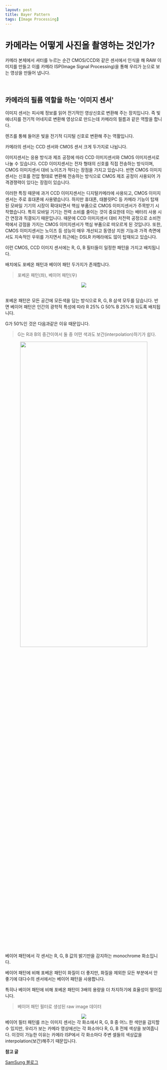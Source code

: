 ```yaml
---
layout: post
title: Bayer Pattern 
tags: [Image Processing]
---
```


# 카메라는 어떻게 사진을 촬영하는 것인가?

카메라 본체에서 셔터를 누르는 순간 CMOS/CCD와 같은 센서에서 인식을 해 RAW 이미지를 만들고 이를 카메라 ISP(Image Signal Processing)을 통해 우리가 눈으로 보는 영상을 만들어 냅니다.

<br>

## 카메라의 필름 역할을 하는 '이미지 센서'

이미지 센서는 피사체 정보를 읽어 전기적인 영상신호로 변환해 주는 장치입니다. 즉 빛 에너지를 전기적 어네지로 변환해 영상으로 만드는데 카메라의 필름과 같은 역할을 합니다.

렌즈를 통해 들어온 빛을 전기적 디지털 신호로 변환해 주는 역활입니다.

카메라의 센서는 CCD 센서와 CMOS 센서 크게 두가지로 나뉩니다.

이미지센서는 응용 방식과 제조 공정에 따라 CCD 이미지센서와 CMOS 이미지센서로 나눌 수 있습니다. CCD 이미지센서는 전자 형태의 신호를 직접 전송하는 방식이며, CMOS 이미지센서 대비 노이즈가 적다는 장점을 가지고 있습니다. 반면 CMOS 이미지센서는 신호를 전압 형태로 변환해 전송하는 방식으로 CMOS 제조 공정이 사용되어 가격경쟁력이 있다는 장점이 있습니다. 

이러한 특징 때문에 과거 CCD 이미지센서는 디지털카메라에 사용되고, CMOS 이미지센서는 주로 휴대폰에 사용됐습니다. 하지만 휴대폰, 태블릿PC 등 카메라 기능이 탑재된 모바일 기기의 시장이 확대되면서 핵심 부품으로 CMOS 이미지센서가 주목받기 시작했습니다. 특히 모바일 기기는 전력 소비를 줄이는 것이 중요한데 이는 배터리 사용 시간 연장과 직결되기 때문입니다. 때문에 CCD 이미지센서 대비 저전력 공정으로 소비전력에서 강점을 가지는 CMOS 이미지센서가 핵심 부품으로 떠오르게 된 것입니다. 또한, CMOS 이미지센서는 노이즈 등 성능이 매우 개선되고 동영상 지원 기능과 가격 측면에서도 지속적인 우위를 가지면서 최근에는 DSLR 카메라에도 많이 탑재되고 있습니다. 

이런 CMOS, CCD 이미지 센서에는 R, G, B 필터들이 일정한 패턴을 가지고 배치됩니다.

배치에도 포베온 패턴과 베이어 패턴 두가지가 존재합니다.

> 포베온 패턴(좌), 베이어 패턴(우)

<center><img src="https://user-images.githubusercontent.com/31475037/58937564-bc509380-87ad-11e9-90a0-8da5daf54d65.png"> </center>
<br>

포베온 패턴은 모든 공간에 모든색을 담는 방식으로 R, G, B 삼색 모두를 담습니다. 반면 베이어 패턴은 인간의 광학적 특성에 따라 R 25% G 50% B 25%가 되도록 배치됩니다. 

G가 50%인 것은 다음과같은 이유 때문입니다.

> G는 R과 B의 중간이여서 둘 중 어떤 색과도 보간(interpolation)하기가 쉽다.

<center><img src="https://upload.wikimedia.org/wikipedia/commons/thumb/b/b8/RGB_LED_Spectrum.svg/1280px-RGB_LED_Spectrum.svg.png" width="90%" height="50%"> </center>
베이어 패턴에서 각 센서는 R, G, B 값의 밝기만을 감지하는 monochrome 화소입니다.

베이어 패턴에 비해 포베온 패턴이 화질이 더 좋지만, 화질을 제외한 모든 부분에서 안 좋기에 대다수의 센서에서는 베이어 패턴을 사용합니다.

특히나 베이어 패턴에 비해 포베온 패턴이 3배의 용량을 더 차지하기에 효율성이 떨어집니다.

> 베이어 패턴 필터로 생성된 raw image 데이터

<center><img src="https://user-images.githubusercontent.com/31475037/58937958-ccb53e00-87ae-11e9-9272-84353e91bc8d.png"> </center>
베이어 필터 패턴를 쓰는 이미지 센서는 각 화소에서 R, G, B 중 어느 한 색만을 감지할 수 있지만, 우리가 보는 카메라 영상에선는 각 화소마다 R, G, B 전체 색상을 보여줍니다. 이것이 가능한 이유는 카메라 ISP에서 각 화소마다 주변 셀들의 색상값을 interpolation(보간)해주기 때문입니다.

<br>

**참고 글**

[SamSung 블로그](https://www.samsungsemiconstory.com/642)